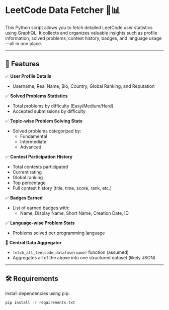 # LeetCode Data Fetcher 🧠📊

This Python script allows you to fetch detailed LeetCode user statistics using GraphQL. It collects and organizes valuable insights such as profile information, solved problems, contest history, badges, and language usage—all in one place.

---

## 🚀 Features

✅ **User Profile Details**
- Username, Real Name, Bio, Country, Global Ranking, and Reputation

✅ **Solved Problems Statistics**
- Total problems by difficulty (Easy/Medium/Hard)
- Accepted submissions by difficulty

✅ **Topic-wise Problem Solving Stats**
- Solved problems categorized by:
  - Fundamental
  - Intermediate
  - Advanced

✅ **Contest Participation History**
- Total contests participated
- Current rating
- Global ranking
- Top percentage
- Full contest history (title, time, score, rank, etc.)

✅ **Badges Earned**
- List of earned badges with:
  - Name, Display Name, Short Name, Creation Date, ID

✅ **Language-wise Problem Stats**
- Problems solved per programming language

🔄 **Central Data Aggregator**
- `fetch_all_leetcode_data(username)` function (assumed)
- Aggregates all of the above into one structured dataset (likely JSON)

---

## 🛠️ Requirements

Install dependencies using pip:

```bash
pip install -r requirements.txt
